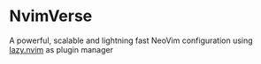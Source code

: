 # NvimVerse
A powerful, scalable and lightning fast NeoVim configuration using [lazy.nvim](https://github.com/folke/lazy.nvim) as plugin manager

